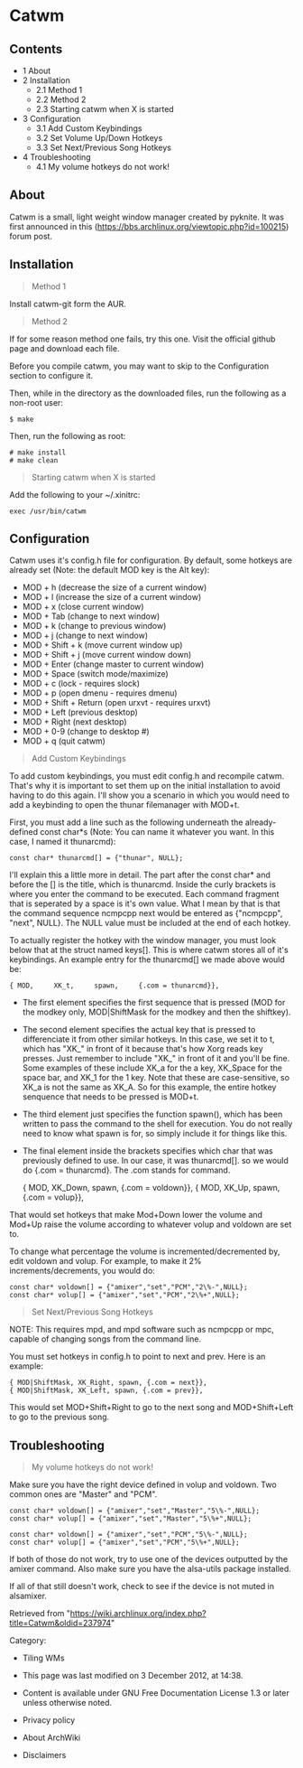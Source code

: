 Catwm
=====

Contents
--------

-   1 About
-   2 Installation
    -   2.1 Method 1
    -   2.2 Method 2
    -   2.3 Starting catwm when X is started
-   3 Configuration
    -   3.1 Add Custom Keybindings
    -   3.2 Set Volume Up/Down Hotkeys
    -   3.3 Set Next/Previous Song Hotkeys
-   4 Troubleshooting
    -   4.1 My volume hotkeys do not work!

About
-----

Catwm is a small, light weight window manager created by pyknite. It was
first announced in this
(https://bbs.archlinux.org/viewtopic.php?id=100215) forum post.

Installation
------------

> Method 1

Install catwm-git form the AUR.

> Method 2

If for some reason method one fails, try this one. Visit the official
github page and download each file.

Before you compile catwm, you may want to skip to the Configuration
section to configure it.

Then, while in the directory as the downloaded files, run the following
as a non-root user:

    $ make

Then, run the following as root:

    # make install
    # make clean

> Starting catwm when X is started

Add the following to your ~/.xinitrc:

    exec /usr/bin/catwm

Configuration
-------------

Catwm uses it's config.h file for configuration. By default, some
hotkeys are already set (Note: the default MOD key is the Alt key):

-   MOD + h (decrease the size of a current window)
-   MOD + l (increase the size of a current window)
-   MOD + x (close current window)
-   MOD + Tab (change to next window)
-   MOD + k (change to previous window)
-   MOD + j (change to next window)
-   MOD + Shift + k (move current window up)
-   MOD + Shift + j (move current window down)
-   MOD + Enter (change master to current window)
-   MOD + Space (switch mode/maximize)
-   MOD + c (lock - requires slock)
-   MOD + p (open dmenu - requires dmenu)
-   MOD + Shift + Return (open urxvt - requires urxvt)
-   MOD + Left (previous desktop)
-   MOD + Right (next desktop)
-   MOD + 0-9 (change to desktop #)
-   MOD + q (quit catwm)

> Add Custom Keybindings

To add custom keybindings, you must edit config.h and recompile catwm.
That's why it is important to set them up on the initial installation to
avoid having to do this again. I'll show you a scenario in which you
would need to add a keybinding to open the thunar filemanager with
MOD+t.

  
 First, you must add a line such as the following underneath the
already-defined const char*s (Note: You can name it whatever you want.
In this case, I named it thunarcmd):

    const char* thunarcmd[] = {"thunar", NULL};

I'll explain this a little more in detail. The part after the const
char* and before the [] is the title, which is thunarcmd. Inside the
curly brackets is where you enter the command to be executed. Each
command fragment that is seperated by a space is it's own value. What I
mean by that is that the command sequence ncmpcpp next would be entered
as {"ncmpcpp", "next", NULL}. The NULL value must be included at the end
of each hotkey.

  
 To actually register the hotkey with the window manager, you must look
below that at the struct named keys[]. This is where catwm stores all of
it's keybindings. An example entry for the thunarcmd[] we made above
would be:

    { MOD,     XK_t,     spawn,     {.com = thunarcmd}},

-   The first element specifies the first sequence that is pressed (MOD
    for the modkey only, MOD|ShiftMask for the modkey and then the
    shiftkey).
-   The second element specifies the actual key that is pressed to
    differenciate it from other similar hotkeys. In this case, we set it
    to t, which has "XK_" in front of it because that's how Xorg reads
    key presses. Just remember to include "XK_" in front of it and
    you'll be fine. Some examples of these include XK_a for the a key,
    XK_Space for the space bar, and XK_1 for the 1 key. Note that these
    are case-sensitive, so XK_a is not the same as XK_A. So for this
    example, the entire hotkey senquence that needs to be pressed is
    MOD+t.
-   The third element just specifies the function spawn(), which has
    been written to pass the command to the shell for execution. You do
    not really need to know what spawn is for, so simply include it for
    things like this.
-   The final element inside the brackets specifies which char that was
    previously defined to use. In our case, it was thunarcmd[]. so we
    would do {.com = thunarcmd}. The .com stands for command.

    { MOD, XK_Down, spawn, {.com = voldown}},
    { MOD, XK_Up, spawn, {.com = volup}},

That would set hotkeys that make Mod+Down lower the volume and Mod+Up
raise the volume according to whatever volup and voldown are set to.

To change what percentage the volume is incremented/decremented by, edit
voldown and volup. For example, to make it 2% increments/decrements, you
would do:

    const char* voldown[] = {"amixer","set","PCM","2\%-",NULL};
    const char* volup[] = {"amixer","set","PCM","2\%+",NULL};

> Set Next/Previous Song Hotkeys

NOTE: This requires mpd, and mpd software such as ncmpcpp or mpc,
capable of changing songs from the command line.

You must set hotkeys in config.h to point to next and prev. Here is an
example:

    { MOD|ShiftMask, XK_Right, spawn, {.com = next}},
    { MOD|ShiftMask, XK_Left, spawn, {.com = prev}},

This would set MOD+Shift+Right to go to the next song and MOD+Shift+Left
to go to the previous song.

Troubleshooting
---------------

> My volume hotkeys do not work!

Make sure you have the right device defined in volup and voldown. Two
common ones are "Master" and "PCM".

    const char* voldown[] = {"amixer","set","Master","5\%-",NULL};
    const char* volup[] = {"amixer","set","Master","5\%+",NULL};

    const char* voldown[] = {"amixer","set","PCM","5\%-",NULL};
    const char* volup[] = {"amixer","set","PCM","5\%+",NULL};

If both of those do not work, try to use one of the devices outputted by
the amixer command. Also make sure you have the alsa-utils package
installed.

If all of that still doesn't work, check to see if the device is not
muted in alsamixer.

Retrieved from
"https://wiki.archlinux.org/index.php?title=Catwm&oldid=237974"

Category:

-   Tiling WMs

-   This page was last modified on 3 December 2012, at 14:38.
-   Content is available under GNU Free Documentation License 1.3 or
    later unless otherwise noted.
-   Privacy policy
-   About ArchWiki
-   Disclaimers
